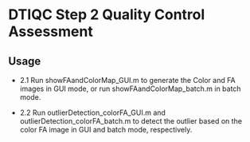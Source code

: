 # DTIQC  Step 2 Quality Control Assessment

##  Usage
-	2.1 Run showFAandColorMap_GUI.m to generate the Color and FA images in GUI mode, or run showFAandColorMap_batch.m in batch mode.

-	2.2 Run outlierDetection_colorFA_GUI.m and outlierDetection_colorFA_batch.m to detect the outlier based on the color FA image in GUI and batch mode, respectively.